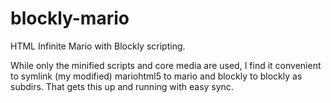 blockly-mario
=============

HTML Infinite Mario with Blockly scripting.

While only the minified scripts and core media are used, I find it convenient to
symlink (my modified) mariohtml5 to mario and blockly to blockly as subdirs.
That gets this up and running with easy sync.
